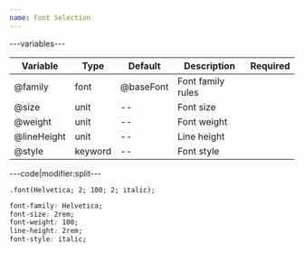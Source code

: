 ```yaml
---
name: Font Selection
---
```


---variables---

| Variable | Type | Default | Description | Required |
| -- | -- | -- | -- | -- |
| @family | font | @baseFont | Font family rules ||
| @size | unit | -- | Font size ||
| @weight | unit | -- | Font weight ||
| @lineHeight | unit | -- | Line height ||
| @style | keyword | -- | Font style ||

---code|modifier:split---

```less
.font(Helvetica; 2; 100; 2; italic);
```

```css
font-family: Helvetica;
font-size: 2rem;
font-weight: 100;
line-height: 2rem;
font-style: italic;
```